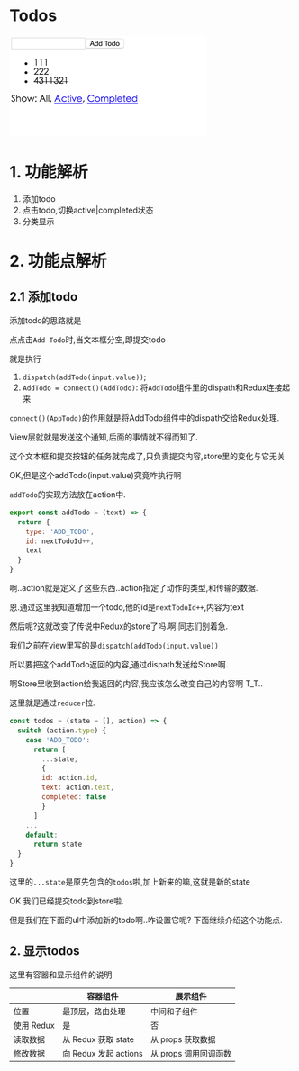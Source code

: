 # Todos

![todo](QQ20160403-0.png)

# 1. 功能解析

1. 添加todo
2. 点击todo,切换active|completed状态
3. 分类显示

# 2. 功能点解析

## 2.1 添加todo

添加todo的思路就是

点点击`Add Todo`时,当文本框分空,即提交todo

就是执行

1. `dispatch(addTodo(input.value))`;
2. `AddTodo = connect()(AddTodo)`: 将`AddTodo`组件里的dispath和Redux连接起来

`connect()(AppTodo)`的作用就是将AddTodo组件中的dispath交给Redux处理.

View层就就是发送这个通知,后面的事情就不得而知了.

这个文本框和提交按钮的任务就完成了,只负责提交内容,store里的变化与它无关

OK,但是这个addTodo(input.value)究竟咋执行啊

`addTodo`的实现方法放在action中.

```javascript
export const addTodo = (text) => {
  return {
    type: 'ADD_TODO',
    id: nextTodoId++,
    text
  }
}
```

啊..action就是定义了这些东西..action指定了动作的类型,和传输的数据.

恩.通过这里我知道增加一个todo,他的id是`nextTodoId++`,内容为text

然后呢?这就改变了传说中Redux的store了吗.啊.同志们别着急.

我们之前在view里写的是`dispatch(addTodo(input.value))`

所以要把这个addTodo返回的内容,通过dispath发送给Store啊.

啊Store里收到action给我返回的内容,我应该怎么改变自己的内容啊 T_T..

这里就是通过`reducer`拉.

```javascript
const todos = (state = [], action) => {
  switch (action.type) {
    case 'ADD_TODO':
      return [
        ...state,
        {
        id: action.id,
        text: action.text,
        completed: false
        }
      ]
    ...
    default:
      return state
  }
}
```

这里的`...state`是原先包含的`todos`啦,加上新来的嘛,这就是新的state

OK 我们已经提交todo到store啦.

但是我们在下面的ul中添加新的todo啊..咋设置它呢? 下面继续介绍这个功能点.

## 2. 显示todos

这里有容器和显示组件的说明

|            | 容器组件              | 展示组件              |
|------------|-----------------------|-----------------------|
| 位置       | 最顶层，路由处理      | 中间和子组件          |
| 使用 Redux | 是                    | 否                    |
| 读取数据   | 从 Redux 获取 state   | 从 props 获取数据     |
| 修改数据   | 向 Redux 发起 actions | 从 props 调用回调函数 |